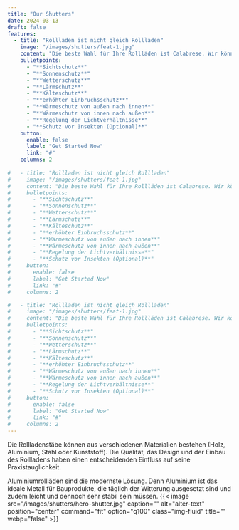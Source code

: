 ```yaml
---
title: "Our Shutters"
date: 2024-03-13
draft: false
features:
  - title: "Rollladen ist nicht gleich Rollladen"
    image: "/images/shutters/feat-1.jpg"
    content: "Die beste Wahl für Ihre Rollläden ist Calabrese. Wir können Ihnen Rollläden mit diesen Eigenschaften anbieten:"
    bulletpoints:
      - "**Sichtschutz**"
      - "**Sonnenschutz**"
      - "**Wetterschutz**"
      - "**Lärmschutz**"
      - "**Kälteschutz**"
      - "**erhöhter Einbruchsschutz**"
      - "**Wärmeschutz von außen nach innen**"
      - "**Wärmeschutz von innen nach außen**"
      - "**Regelung der Lichtverhältnisse**"
      - "**Schutz vor Insekten (Optional)**"
    button:
      enable: false
      label: "Get Started Now"
      link: "#"
    columns: 2
  
#   - title: "Rollladen ist nicht gleich Rollladen"
#     image: "/images/shutters/feat-1.jpg"
#     content: "Die beste Wahl für Ihre Rollläden ist Calabrese. Wir können Ihnen Rollläden mit diesen Eigenschaften anbieten:"
#     bulletpoints:
#       - "**Sichtschutz**"
#       - "**Sonnenschutz**"
#       - "**Wetterschutz**"
#       - "**Lärmschutz**"
#       - "**Kälteschutz**"
#       - "**erhöhter Einbruchsschutz**"
#       - "**Wärmeschutz von außen nach innen**"
#       - "**Wärmeschutz von innen nach außen**"
#       - "**Regelung der Lichtverhältnisse**"
#       - "**Schutz vor Insekten (Optional)**"
#     button:
#       enable: false
#       label: "Get Started Now"
#       link: "#"
#     columns: 2

#   - title: "Rollladen ist nicht gleich Rollladen"
#     image: "/images/shutters/feat-1.jpg"
#     content: "Die beste Wahl für Ihre Rollläden ist Calabrese. Wir können Ihnen Rollläden mit diesen Eigenschaften anbieten:"
#     bulletpoints:
#       - "**Sichtschutz**"
#       - "**Sonnenschutz**"
#       - "**Wetterschutz**"
#       - "**Lärmschutz**"
#       - "**Kälteschutz**"
#       - "**erhöhter Einbruchsschutz**"
#       - "**Wärmeschutz von außen nach innen**"
#       - "**Wärmeschutz von innen nach außen**"
#       - "**Regelung der Lichtverhältnisse**"
#       - "**Schutz vor Insekten (Optional)**"
#     button:
#       enable: false
#       label: "Get Started Now"
#       link: "#"
#     columns: 2
---
```


Die Rollladenstäbe können aus verschiedenen Materialien bestehen (Holz, Aluminium, Stahl oder Kunststoff). Die Qualität, das Design und der Einbau des Rollladens haben einen entscheidenden Einfluss auf seine Praxistauglichkeit.

Aluminiumrollläden sind die modernste Lösung. Denn Aluminium ist das ideale Metall für Bauprodukte, die täglich der Witterung ausgesetzt sind und zudem leicht und dennoch sehr stabil sein müssen.
{{< image src="/images/shutters/hero-shutter.jpg" caption="" alt="alter-text" position="center" command="fit" option="q100" class="img-fluid" title=""  webp="false" >}}
